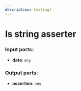 ```yaml
---
description: testing]
---
```


# Is string asserter

### Input ports:

* __data__: `any`

### Output ports:

* __assertion__: `any`

